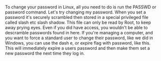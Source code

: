 To change your password in Linux,
all you need to do is run the PASSWD or password command. Let's try changing my password. When you set a password it's
securely scrambled then stored in a special privileged file
called slash etc slash shadow. This file can only be read by Root,
to keep away prying eyes. Even if you did have access, you wouldn't be able to descramble
passwords found in here. If you're managing a computer, and
you want to force a standard user to change their password, like we did in
Windows, you can use the dash e, or expire flag with password, like this. This will immediately
expire a users password and then make them set a new password
the next time they log in.